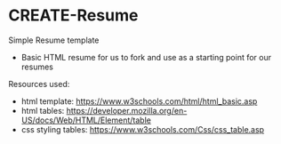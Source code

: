 # CREATE-Resume
Simple Resume template

- Basic HTML resume for us to fork and use as a starting point for our resumes

Resources used:

- html template: https://www.w3schools.com/html/html_basic.asp
- html tables: https://developer.mozilla.org/en-US/docs/Web/HTML/Element/table
- css styling tables: https://www.w3schools.com/Css/css_table.asp
